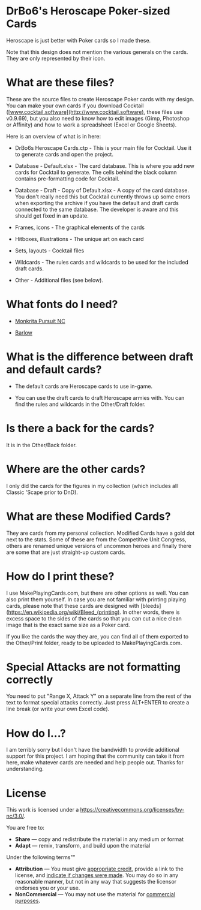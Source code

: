 # DrBo6's Heroscape Poker-sized Cards

Heroscape is just better with Poker cards so I made these. 

Note that this design does not mention the various generals on the cards. They are only represented by their icon.

# What are these files?

These are the source files to create Heroscape Poker cards with my design. You can make your own cards if you download Cocktail ([www.cocktail.software](http://www.cocktail.software), these files use v0.9.69), but you also need to know how to edit images (Gimp, Photoshop or Affinity) and how to work a spreadsheet (Excel or Google Sheets).

Here is an overview of what is in here:

- DrBo6s Heroscape Cards.ctp - This is your main file for Cocktail. Use it to generate cards and open the project.

- Database - Default.xlsx - The card database. This is where you add new cards for Cocktail to generate. The cells behind the black column contains pre-formatting code for Cocktail.

- Database - Draft - Copy of Default.xlsx - A copy of the card database. You don't really need this but Cocktail currently throws up some errors when exporting the archive if you have the default and draft cards connected to the same database. The developer is aware and this should get fixed in an update.

- Frames, icons - The graphical elements of the cards

- Hitboxes, illustrations - The unique art on each card

- Sets, layouts - Cocktail files

- Wildcards - The rules cards and wildcards to be used for the included draft cards.

- Other - Additional files (see below).

# What fonts do I need?

- [Monkrita Pursuit NC](https://www.dafont.com/monkirta-pursuit-nc.font)

- [Barlow](https://fonts.google.com/specimen/Barlow)

# What is the difference between draft and default cards?

- The default cards are Heroscape cards to use in-game.

- You can use the draft cards to draft Heroscape armies with. You can find the rules and wildcards in the Other/Draft folder.

# Is there a back for the cards?

It is in the Other/Back folder.

# Where are the other cards?

I only did the cards for the figures in my collection (which includes all Classic 'Scape prior to DnD). 

# What are these Modified Cards?

They are cards from my personal collection. Modified Cards have a gold dot next to the stats. Some of these are from the Competitive Unit Congress, others are renamed unique versions of uncommon heroes and finally there are some that are just straight-up custom cards.

# How do I print these?

I use MakePlayingCards.com, but there are other options as well. You can also print them yourself. In case you are not familiar with printing playing cards, please note that these cards are designed with [bleeds](https://en.wikipedia.org/wiki/Bleed_(printing). In other words, there is excess space to the sides of the cards so that you can cut a nice clean image that is the exact same size as a Poker card.

If you like the cards the way they are, you can find all of them exported to the Other/Print folder, ready to be uploaded to MakePlayingCards.com.

# Special Attacks are not formatting correctly

You need to put "Range X, Attack Y" on a separate line from the rest of the text to format special attacks correctly. Just press ALT+ENTER to create a line break (or write your own Excel code).

# How do I...?

I am terribly sorry but I don't have the bandwidth to provide additional support for this project. I am hoping that the community can take it from here, make whatever cards are needed and help people out. Thanks for understanding.

# License

This work is licensed under a https://creativecommons.org/licenses/by-nc/3.0/. 

You are free to:

- **Share** — copy and redistribute the material in any medium or format
- **Adapt** — remix, transform, and build upon the material

Under the following terms""

- **Attribution** — You must give [appropriate credit](https://creativecommons.org/licenses/by-nc/3.0/#), provide a link to the license, and [indicate if changes were made](https://creativecommons.org/licenses/by-nc/3.0/#). You may do so in any reasonable manner, but not in any way that suggests the licensor endorses you or your use.
- **NonCommercial** — You may not use the material for [commercial purposes](https://creativecommons.org/licenses/by-nc/3.0/#).
